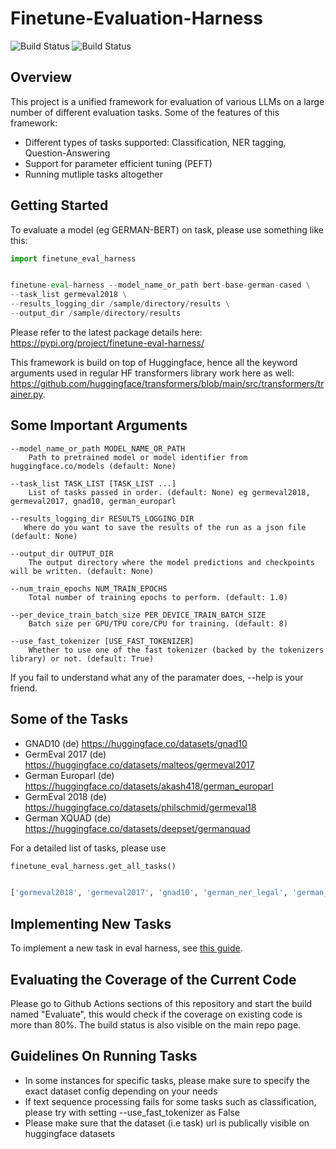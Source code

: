 # Finetune-Evaluation-Harness

![Build Status](https://github.com/malteos/finetune-evaluation-harness/actions/workflows/coverage_eval.yml/badge.svg)
![Build Status](https://github.com/malteos/finetune-evaluation-harness/actions/workflows/pull_request.yml/badge.svg)


## Overview
This project is a unified framework for evaluation of various LLMs on a large number of different evaluation tasks. Some of the features of this framework:

- Different types of tasks supported: Classification, NER tagging, Question-Answering
- Support for parameter efficient tuning (PEFT)
- Running mutliple tasks altogether


## Getting Started
To evaluate a model (eg GERMAN-BERT) on task, please use something like this:

```python
import finetune_eval_harness


finetune-eval-harness --model_name_or_path bert-base-german-cased \
--task_list germeval2018 \
--results_logging_dir /sample/directory/results \
--output_dir /sample/directory/results


````

Please refer to the latest package details here: https://pypi.org/project/finetune-eval-harness/

This framework is build on top of Huggingface, hence all the keyword arguments used in regular HF transformers library work here as well: https://github.com/huggingface/transformers/blob/main/src/transformers/trainer.py.


## Some Important Arguments

```
--model_name_or_path MODEL_NAME_OR_PATH
    Path to pretrained model or model identifier from huggingface.co/models (default: None)

--task_list TASK_LIST [TASK_LIST ...]
    List of tasks passed in order. (default: None) eg germeval2018, germeval2017, gnad10, german_europarl

--results_logging_dir RESULTS_LOGGING_DIR
   Where do you want to save the results of the run as a json file (default: None)

--output_dir OUTPUT_DIR
	The output directory where the model predictions and checkpoints will be written. (default: None)

--num_train_epochs NUM_TRAIN_EPOCHS
    Total number of training epochs to perform. (default: 1.0)

--per_device_train_batch_size PER_DEVICE_TRAIN_BATCH_SIZE
    Batch size per GPU/TPU core/CPU for training. (default: 8)

--use_fast_tokenizer [USE_FAST_TOKENIZER]
    Whether to use one of the fast tokenizer (backed by the tokenizers library) or not. (default: True)

```

If you fail to understand what any of the paramater does, --help is your friend.

## Some of the Tasks

- GNAD10 (de) https://huggingface.co/datasets/gnad10
- GermEval 2017 (de) https://huggingface.co/datasets/malteos/germeval2017
- German Europarl (de) https://huggingface.co/datasets/akash418/german_europarl
- GermEval 2018 (de) https://huggingface.co/datasets/philschmid/germeval18
- German XQUAD (de) https://huggingface.co/datasets/deepset/germanquad


For a detailed list of tasks, please use

```python
finetune_eval_harness.get_all_tasks()


['germeval2018', 'germeval2017', 'gnad10', 'german_ner_legal', 'german_europarl', 'german_quad', 'spanish_quad', 'wiki_cat_es', 'spanish_conll', 'flue', 'spanish_ehealth', 'szeged_ner', 'polish_dyk', 'mapa', 'eur_lux', 'ehealth_kd', 'rucola', 'klej_dyk', 'croatian_sentiment', 'finish_sentiment', 'swedish_ner', 'greek_legal', 'bulgarian_sentiment', 'czech_subjectivity', 'danish_misogyny', 'slovak_sentiment', 'maltese_sentiment', 'dutch_social']

````


## Implementing New Tasks

To implement a new task in eval harness, see [this guide](./docs/task_guide.md).


## Evaluating the Coverage of the Current Code
Please go to Github Actions sections of this repository and start the build named "Evaluate", this would check if the coverage on existing code is more than 80%. The build
status is also visible on the main repo page.

## Guidelines On Running Tasks
- In some instances for specific tasks, please make sure to specify the exact dataset config depending on your needs
- If text sequence processing fails for some tasks such as classification, please try with setting --use_fast_tokenizer as False
- Please make sure that the dataset (i.e task) url is publically visible on huggingface datasets

